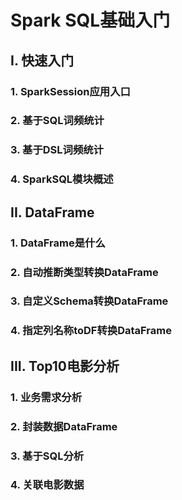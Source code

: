 # Spark SQL基础入门

## I. 快速入门

### 1. SparkSession应用入口



### 2. 基于SQL词频统计



### 3. 基于DSL词频统计



### 4. SparkSQL模块概述



## II. DataFrame

### 1. DataFrame是什么



### 2. 自动推断类型转换DataFrame



### 3. 自定义Schema转换DataFrame



### 4. 指定列名称toDF转换DataFrame



## III. Top10电影分析

### 1. 业务需求分析



### 2. 封装数据DataFrame



### 3. 基于SQL分析



### 4. 关联电影数据

